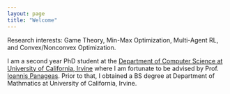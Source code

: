 ```yaml
---
layout: page
title: "Welcome"
---
```

Research interests: Game Theory, Min-Max Optimization, Multi-Agent RL, and Convex/Nonconvex Optimization.

I am a second year PhD student at the [Department of Computer Science at University of California, Irvine](https://cs.ics.uci.edu/) where I am fortunate to be advised by Prof. [Ioannis Panageas](https://panageas.github.io/). Prior to that, I obtained a BS degree at Department of Mathmatics at University of California, Irvine.
